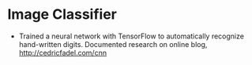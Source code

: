# Image Classifier
- Trained a neural network with TensorFlow to automatically recognize hand-written digits.
Documented research on online blog, http://cedricfadel.com/cnn

